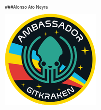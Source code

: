 ###Alonso Ato Neyra

<img src="./resources/GitKraken-Ambassador-Logo.png" width="300"  height= 300/>


